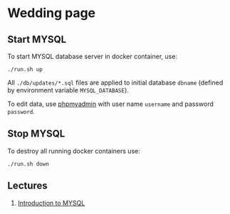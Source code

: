 # Wedding page

## Start MYSQL

To start MYSQL database server in docker container, use:

```
./run.sh up
```

All `./db/updates/*.sql` files are applied to initial database `dbname` (defined by environment variable `MYSQL_DATABASE`).

To edit data, use [phpmyadmin](http://localhost:8000/) with user name `username` and password `password`.

## Stop MYSQL

To destroy all running docker containers use: 

```
./run.sh down
```

## Lectures

1. [Introduction to MYSQL](docs/1-introduction_to_mysql.md)